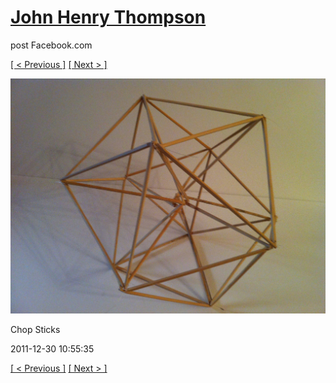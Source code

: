 # [John Henry Thompson](../README.md)
post Facebook.com

[[ < Previous ]](2011-12-30-2.md) [[ Next > ]](2011-12-30-4.md)

[![](../media/2011-12-30/Chop-Sticks.jpg)](../README.md)

Chop Sticks

2011-12-30 10:55:35

[[ < Previous ]](2011-12-30-2.md) [[ Next > ]](2011-12-30-4.md)
